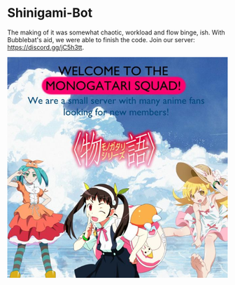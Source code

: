 # Shinigami-Bot
The making of it was somewhat chaotic, workload and flow binge, ish. With Bubblebat's aid, we were able to finish the code.
Join our server: https://discord.gg/jC5h3tt.

![](mono_poster.jpg)
